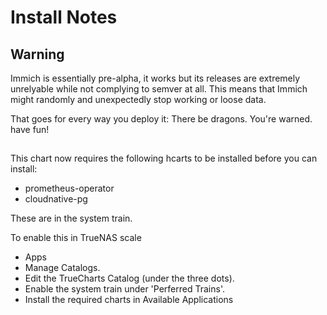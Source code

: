 # Install Notes

## Warning

Immich is essentially pre-alpha, it works but its releases are extremely unrelyable while not complying to semver at all.
This means that Immich might randomly and unexpectedly stop working or loose data.

That goes for every way you deploy it: There be dragons.
You're warned. have fun!

##

This chart now requires the following hcarts to be installed before you can install:

- prometheus-operator
- cloudnative-pg

These are in the system train.

To enable this in TrueNAS scale

- Apps
- Manage Catalogs.
- Edit the TrueCharts Catalog (under the three dots).
- Enable the system train under 'Perferred Trains'.
- Install the required charts in Available Applications
